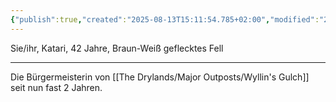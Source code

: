 ```yaml
---
{"publish":true,"created":"2025-08-13T15:11:54.785+02:00","modified":"2025-08-14T00:08:32.009+02:00","cssclasses":""}
---
```



Sie/ihr, Katari, 42 Jahre, Braun-Weiß geflecktes Fell
***
Die Bürgermeisterin von [[The Drylands/Major Outposts/Wyllin's Gulch]] seit nun fast 2 Jahren.
